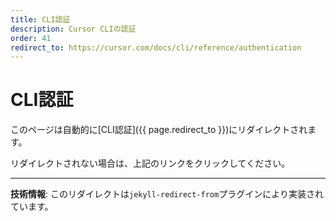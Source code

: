 ```yaml
---
title: CLI認証
description: Cursor CLIの認証
order: 41
redirect_to: https://cursor.com/docs/cli/reference/authentication
---
```


<!-- このページはJekyllのリダイレクトプラグインにより自動的にリダイレクトされます -->

# CLI認証

このページは自動的に[CLI認証]({{ page.redirect_to }})にリダイレクトされます。

リダイレクトされない場合は、上記のリンクをクリックしてください。

---

**技術情報**: このリダイレクトは`jekyll-redirect-from`プラグインにより実装されています。
